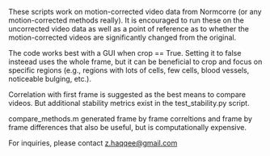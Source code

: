 These scripts work on motion-corrected video data from Normcorre (or any motion-corrected methods really). It is encouraged to run these on the uncorrected video data as well as a point of reference as to whether the motion-corrected videos are significantly changed from the original.

The code works best with a GUI when crop == True. Setting it to false insteead uses the whole frame, but it can be beneficial to crop and focus on specific regions (e.g., regions with lots of cells, few cells, blood vessels, noticeable bulging, etc.). 

Correlation with first frame is suggested as the best means to compare videos. But additional stability metrics exist in the test_stability.py script.

compare_methods.m generated frame by frame correltions and frame by frame differences that also be useful, but is computationally expensive.

For inquiries, please contact z.haqqee@gmail.com
